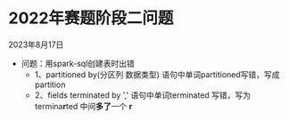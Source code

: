# 2022年赛题阶段二问题

2023年8月17日

- 问题：用spark-sql创建表时出错
  - 1、partitioned by(分区列 数据类型) 语句中单词partitioned写错，写成partition
  - 2、fields terminated by ',' 语句中单词terminated 写错，写为 termina**r**ted 中间**多了**一个 **r**

